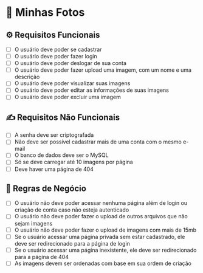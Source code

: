 # 📸 Minhas Fotos

## ⚙️ Requisitos Funcionais

- [ ] O usuário deve poder se cadastrar
- [ ] O usuário deve poder fazer login
- [ ] O usuário deve poder deslogar de sua conta
- [ ] O usuário deve poder fazer upload uma imagem, com um nome e uma descrição
- [ ] O usuário deve poder visualizar suas imagens
- [ ] O usuário deve poder editar as informações de suas imagens
- [ ] O usuário deve poder excluir uma imagem

## ✍️ Requisitos Não Funcionais

- [ ] A senha deve ser criptografada
- [ ] Não deve ser possível cadastrar mais de uma conta com o mesmo e-mail
- [ ] O banco de dados deve ser o MySQL
- [ ] Só se deve carregar até 10 imagens por página
- [ ] Deve haver uma página de 404

## 💼 Regras de Negócio

- [ ] O usuário não deve poder acessar nenhuma página além de login ou criação de conta caso não esteja autenticado
- [ ] O usuário não deve poder fazer o upload de outros arquivos que não sejam imagens
- [ ] O usuário não deve poder fazer o upload de imagens com mais de 15mb
- [ ] Se o usuário acessar uma página privada sem estar cadastrado, ele deve ser redirecionado para a página de login
- [ ] Se o usuário acessar uma página inexistente, ele deve ser redirecionado para a página de 404
- [ ] As imagens devem ser ordenadas com base em sua ordem de criação
